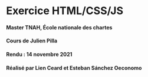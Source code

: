 # Exercice HTML/CSS/JS
#### Master TNAH, École nationale des chartes 
#### Cours de **Julien Pilla**
#### Rendu : 14 novembre 2021
#### Réalisé par **Lien Ceard** et **Esteban Sánchez Oeconomo**
